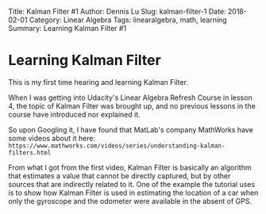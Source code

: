 Title: Kalman Filter #1
Author: Dennis Lu
Slug: kalman-filter-1
Date: 2018-02-01
Category: Linear Algebra
Tags: linearalgebra, math, learning
Summary: Learning Kalman Filter #1

# Learning Kalman Filter

This is my first time hearing and learning Kalman Filter. 

When I was getting into Udacity's Linear Algebra Refresh Course in lesson 4, the topic of Kalman Filter was brought up, and no previous lessons in the course have introduced nor explained it. 

So upon Googling it, I have found that MatLab's company MathWorks have some videos about it here:
`https://www.mathworks.com/videos/series/understanding-kalman-filters.html`

From what I got from the first video, Kalman Filter is basically an algorithm that estimates a value that cannot be directly captured, but by other sources that are indirectly related to it. One of the example the tutorial uses is to show how Kalman Filter is used in estimating the location of a car when only the gyroscope and the odometer were available in the absent of GPS. 

